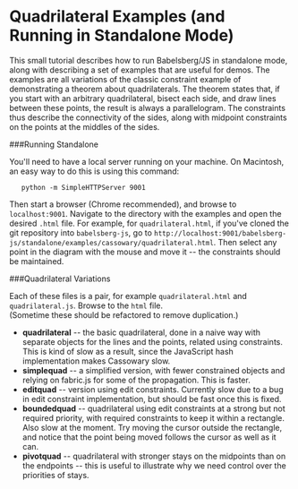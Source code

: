 Quadrilateral Examples (and Running in Standalone Mode)
=========

This small tutorial describes how to run Babelsberg/JS in standalone mode, along with describing a set of examples
that are useful for demos.  The examples are all variations of the classic constraint example of demonstrating a
theorem about quadrilaterals.  The theorem states that, if you start with an arbitrary quadrilateral, bisect each side,
and draw lines between these points, the result is always a parallelogram.  The constraints thus describe the
connectivity of the sides, along with midpoint constraints on the points at the middles of the sides.

###Running Standalone

You'll need to have a local server running on your machine.  On Macintosh, an easy way to do this is using this command:

       python -m SimpleHTTPServer 9001

Then start a browser (Chrome recommended), and browse to `localhost:9001`. Navigate to the directory with the examples and 
open the desired `.html` file.  For example, for `quadrilateral.html`, if you've cloned the git repository into
`babelsberg-js`, go to `http://localhost:9001/babelsberg-js/standalone/examples/cassowary/quadrilateral.html`.  Then 
select any point in the diagram with the mouse and move it -- the constraints should be maintained.

###Quadrilateral Variations

Each of these files is a pair, for example `quadrilateral.html` and `quadrilateral.js`.  Browse to the `html` file.  
(Sometime these should be refactored to remove duplication.)

<ul>
<li><b>quadrilateral</b> -- the basic quadrilateral, done in a naive way with separate objects for the lines and the
points, related using constraints.  This is kind of slow as a result, since the JavaScript hash implementation 
makes Cassowary slow.</li>

<li><b>simplequad</b> -- a simplified version, with fewer constrained objects and relying on fabric.js for some of the 
propagation.  This is faster.</li>

<li><b>editquad</b> -- version using edit constraints.  Currently slow due to a bug in edit constraint implementation, but
should be fast once this is fixed.</li>

<li><b>boundedquad</b> -- quadrilateral using edit constraints at a strong but not required priority, with required 
constraints to keep it within a rectangle.  Also slow at the moment.  Try moving the cursor outside the rectangle,
and notice that the point being moved follows the cursor as well as it can.</li>

<li><b>pivotquad</b> -- quadrilateral with stronger stays on the midpoints than on the endpoints -- this is useful to
illustrate why we need control over the priorities of stays.</li>
